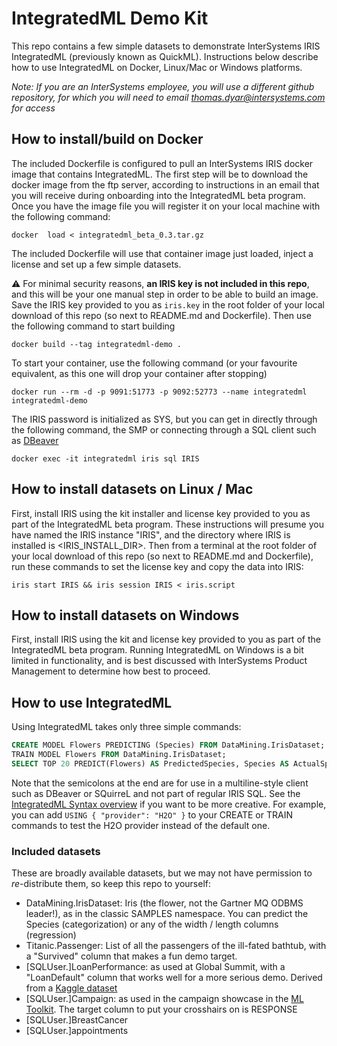 # IntegratedML Demo Kit

This repo contains a few simple datasets to demonstrate InterSystems IRIS IntegratedML (previously known as QuickML). Instructions below describe how to use IntegratedML on Docker, Linux/Mac or Windows platforms.

*Note: If you are an InterSystems employee, you will use a different github repository, for which you will need to email thomas.dyar@intersystems.com for access*

## How to install/build on Docker

The included Dockerfile is configured to pull an InterSystems IRIS docker image that contains IntegratedML. The first step will be to download the docker image from the ftp server, according to instructions in an email that you will receive during onboarding into the IntegratedML beta program. Once you have the image file you will register it on your local machine with the following command:

```
docker  load < integratedml_beta_0.3.tar.gz
```

The included Dockerfile will use that container image just loaded, inject a license and set up a few simple datasets.

:warning: For minimal security reasons, **an IRIS key is not included in this repo**, and this will be your one manual step in order to be able to build an image. Save the IRIS key provided to you as ```iris.key``` in the root folder of your local download of this repo (so next to README.md and Dockerfile). Then use the following command to start building

```
docker build --tag integratedml-demo .
```

To start your container, use the following command (or your favourite equivalent, as this one will drop your container after stopping)

```
docker run --rm -d -p 9091:51773 -p 9092:52773 --name integratedml integratedml-demo
```

The IRIS password is initialized as SYS, but you can get in directly through the following command, the SMP or connecting through a SQL client such as [DBeaver](https://dbeaver.io/)

```
docker exec -it integratedml iris sql IRIS
```

## How to install datasets on Linux / Mac

First, install IRIS using the kit installer and license key provided to you as part of the IntegratedML beta program. These instructions will presume you have named the IRIS instance "IRIS", and the directory where IRIS is installed is <IRIS_INSTALL_DIR>. Then from a terminal at the root folder of your local download of this repo (so next to README.md and Dockerfile), run these commands to set the license key and copy the data into IRIS:

```
iris start IRIS && iris session IRIS < iris.script
```

## How to install datasets on Windows

First, install IRIS using the kit and license key provided to you as part of the IntegratedML beta program. Running IntegratedML on Windows is a bit limited in functionality, and is best discussed with InterSystems Product Management to determine how best to proceed.


## How to use IntegratedML

Using IntegratedML takes only three simple commands:

```sql
CREATE MODEL Flowers PREDICTING (Species) FROM DataMining.IrisDataset;
TRAIN MODEL Flowers FROM DataMining.IrisDataset;
SELECT TOP 20 PREDICT(Flowers) AS PredictedSpecies, Species AS ActualSpecies FROM DataMining.IrisDataset;
```

Note that the semicolons at the end are for use in a multiline-style client such as DBeaver or SQuirreL and not part of regular IRIS SQL. See the [IntegratedML Syntax overview](https://github.com/tom-dyar/integratedml-demo/doc/IntegratedMLSyntax.pdf) if you want to be more creative. For example, you can add ```USING { "provider": "H2O" }``` to your CREATE or TRAIN commands to test the H2O provider instead of the default one.

### Included datasets

These are broadly available datasets, but we may not have permission to _re_-distribute them, so keep this repo to yourself:
- DataMining.IrisDataset: Iris (the flower, not the Gartner MQ ODBMS leader!), as in the classic SAMPLES namespace. You can predict the Species (categorization) or any of the width / length columns (regression)
- Titanic.Passenger: List of all the passengers of the ill-fated bathtub, with a "Survived" column that makes a fun demo target.
- \[SQLUser.\]LoanPerformance: as used at Global Summit, with a "LoanDefault" column that works well for a more serious demo. Derived from a [Kaggle dataset](https://www.kaggle.com/avikpaul4u/vehicle-loan-default-prediction)
- \[SQLUser.\]Campaign: as used in the campaign showcase in the [ML Toolkit](https://github.com/intersystems/MLToolkit). The target column to put your crosshairs on is RESPONSE
- \[SQLUser.\]BreastCancer
- \[SQLUser.\]appointments
